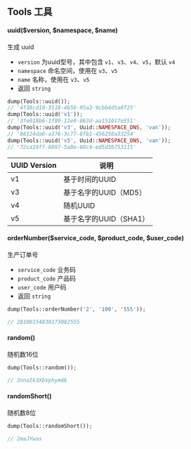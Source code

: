 ## Tools 工具

#### uuid($version, $namespace, $name)

生成 uuid

- `version` 为uuid型号，其中包含 `v1`、`v3`、`v4`、`v5`，默认 `v4`
- `namespace` 命名空间，使用在 `v3`、`v5`
- `name` 名称，使用在 `v3`、`v5`
- 返回 `string`

```php
dump(Tools::uuid());
// '4f38cd10-3518-4656-95a3-9cbb4d5a8f25'
dump(Tools::uuid('v1'));
// '3fe018b6-1f89-11e9-863d-aa151017e551'
dump(Tools::uuid('v3', Uuid::NAMESPACE_DNS, 'van'));
// '88124da6-a376-3c77-8fb1-456250a33254'
dump(Tools::uuid('v5', Uuid::NAMESPACE_DNS, 'van'));
// '72ca19ff-6897-5a8e-80c4-ed5d3b753115'
```

| UUID Version | 说明                   |
| ------------ | ---------------------- |
| v1           | 基于时间的UUID         |
| v3           | 基于名字的UUID（MD5）  |
| v4           | 随机UUID               |
| v5           | 基于名字的UUID（SHA1） |

#### orderNumber($service_code, $product_code, $user_code)

生产订单号

- `service_code` 业务码
- `product_code` 产品码
- `user_code` 用户码
- 返回 `string`

```php
dump(Tools::orderNumber('2', '100', '555'));

// 28100154830173082555
```

#### random()

随机数16位

```php
dump(Tools::random());

// 3nnoIk3XbVphym4k
```

#### randomShort()

随机数8位

```php
dump(Tools::randomShort());

// 2maJYwas
```